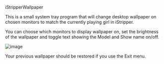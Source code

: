 iStripperWallpaper

This is a small system tray program that will change desktop wallpaper on chosen monitors to match the currently playing girl in iStripper.

You can choose which monitors to display wallpaper on, set the brightness of the wallpaper and toggle text showing the Model and Show name on/off.

![image](https://user-images.githubusercontent.com/101888490/161963960-c5dcfa9a-d45d-4f30-a6f3-40d489b075c2.png)

Your previous wallpaper should be restored if you use the Exit menu.
